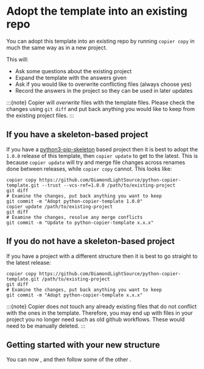 # Adopt the template into an existing repo

You can adopt this template into an existing repo by running `copier copy` in much the same way as in a new project.

This will:

- Ask some questions about the existing project
- Expand the template with the answers given
- Ask if you would like to overwrite conflicting files (always choose yes)
- Record the answers in the project so they can be used in later updates

:::{note}
Copier will *overwrite* files with the template files. Please check the changes using `git diff` and put back anything you would like to keep from the existing project files.
:::

## If you have a skeleton-based project

If you have a [python3-pip-skeleton](https://github.com/DiamondLightSource/python3-pip-skeleton) based project then it is best to adopt the `1.0.0` release of this template, then `copier update` to get to the latest. This is because `copier update` will try and merge file changes across renames done between releases, while `copier copy` cannot. This looks like:

```shell
copier copy https://github.com/DiamondLightSource/python-copier-template.git --trust --vcs-ref=1.0.0 /path/to/existing-project
git diff
# Examine the changes, put back anything you want to keep
git commit -m "Adopt python-copier-template 1.0.0"
copier update /path/to/existing-project
git diff
# Examine the changes, resolve any merge conflicts
git commit -m "Update to python-copier-template x.x.x"
```

## If you do not have a skeleton-based project

If you have a project with a different structure then it is best to go straight to the latest release:

```shell
copier copy https://github.com/DiamondLightSource/python-copier-template.git /path/to/existing-project
git diff
# Examine the changes, put back anything you want to keep
git commit -m "Adopt python-copier-template x.x.x"
```

:::{note}
Copier does not touch any already existing files that do not conflict with the ones in the template. Therefore, you may end up with files in your project you no longer need such as old github workflows. These would need to be manually deleted.
:::

## Getting started with your new structure

You can now [](../how-to/dev-install), and then follow some of the other [](../how-to).
